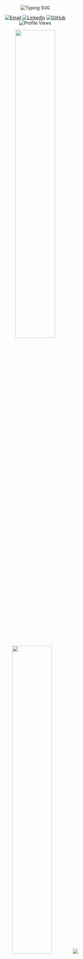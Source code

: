 <p align="center">
  <img src="https://readme-typing-svg.demolab.com?font=Fira+Code&size=35&duration=3000&pause=500&color=6E48AA&center=true&vCenter=true&width=1000&lines=Hi+%F0%9F%91%8B%2C+I'm+Fawad+Qureshi;Welcome+to+my+GitHub+profile!" alt="Typing SVG" />
</p>

<div align="center">
  <a href="mailto:hassanejaz400@gmail.com"><img src="https://img.shields.io/badge/Email-6E48AA?style=for-the-badge&logo=gmail&logoColor=white" alt="Email"/></a>
  <a href="https://www.linkedin.com/in/mohammad-hassaan-4b413b264/"><img src="https://img.shields.io/badge/LinkedIn-6E48AA?style=for-the-badge&logo=linkedin&logoColor=white" alt="LinkedIn"/></a>
  <a href="https://github.com/MasterOz786"><img src="https://img.shields.io/badge/GitHub-6E48AA?style=for-the-badge&logo=github&logoColor=white" alt="GitHub"/></a>
</div>

<div align="center">
  <img src="https://komarev.com/ghpvc/?username=fawadahmad-lab&color=6E48AA&style=for-the-badge" alt="Profile Views" />
</div>

<p align="center">
  <img height="50%" width="auto" src ="https://github-readme-stats.vercel.app/api?username=fawadahmad-lab&show_icons=true&count_private=true&theme=darcula&hide_border=true&hide=issues,contribs&bg_color=00000000">
  <img height="50%" width="auto" src ="https://github-readme-stats.vercel.app/api/top-langs/?username=fawadahmad-lab&layout=compact&hide_border=true&theme=darcula&bg_color=00000000&langs_count=6&hide=jupyter%20notebook,tex,css,php">
  <img src ="https://github-readme-streak-stats.herokuapp.com?user=fawadahmad-lab&theme=darcula&hide_border=true&background=FFFFFF00">
</p>

<!-- Optional pinned repos:
<p align="center">
  <img align="left" src ="https://github-readme-stats.vercel.app/api/pin/?username=fawadahmad-lab&repo=your-repo-1">
  <img align="right" src ="https://github-readme-stats.vercel.app/api/pin/?username=fawadahmad-lab&repo=your-repo-2">
</p>
-->

<!--
**fawadahmad-lab/fawadahmad-lab** is a ✨ _special_ ✨ repository because its `README.md` (this file) appears on your GitHub profile.

Here are some ideas to get you started:

- 🔭 I’m currently working on ...
- 🌱 I’m currently learning ...
- 👯 I’m looking to collaborate on ...
- 🤔 I’m looking for help with ...
- 💬 Ask me about ...
- 📫 How to reach me: ...
- 😄 Pronouns: ...
- ⚡ Fun fact: ...
-->
